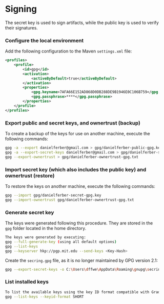 # Signing

The secret key is used to sign artifacts, while the public key is used to verify their signatures.

### Configure the local environment
Add the following configuration to the Maven `settings.xml` file:
```xml
<profiles>
    <profile>
        <id>gpg</id>
        <activation>
            <activeByDefault>true</activeByDefault>	
        </activation>
        <properties>
            <gpg.keyname>7AFA66E152AD868D0DB288DE9B1946E0C106B759</gpg.keyname>
            <gpg.passphrase>****</gpg.passphrase>
        </properties>			
    </profile>
</profiles>
```

### Export public and secret keys, and ownertrust (backup)

To create a backup of the keys for use on another machine, execute the following commands:

```bash
gpg -a --export danielferber@gmail.com > gpg/danielferber-public-gpg.key
gpg -a --export-secret-keys danielferber@gmail.com > gpg/danielferber-secret-gpg.key
gpg --export-ownertrust > gpg/danielferber-ownertrust-gpg.txt
```

### Import secret key (which also includes the public key) and ownertrust (restore)

To restore the keys on another machine, execute the following commands:

```bash
gpg --import gpg/danielferber-secret-gpg.key
gpg --import-ownertrust gpg/danielferber-ownertrust-gpg.txt
```

### Generate secret key

The keys were generated following this procedure. They are stored in the `gpg` folder located in the home directory.

```bash
The keys were generated by executing:
gpg --full-generate-key (using all default options)
gpg --list-keys
gpg --keyserver hkp://pgp.mit.edu --send-keys <Key-Hash>
```

Create the `secring.gpg` file, as it is no longer maintained by GPG version 2.1:

```bash
gpg --export-secret-keys -o C:\Users\dffwe\AppData\Roaming\gnupg\secring.gpg
```

### List installed keys

```bash
To list the available keys using the key ID format compatible with Gradle:
gpg --list-keys --keyid-format SHORT
```
